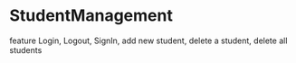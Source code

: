 # StudentManagement

feature
Login, Logout, SignIn, add new student, delete a student, delete all students
  
